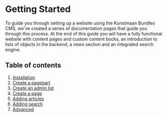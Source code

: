 Getting Started
===============

To guide you through setting up a website using the Kunstmaan Bundles CMS, we've created a series of documentation pages that guide you through this process. At the end of this guide you will have a fully functional website with content pages and custom content bocks, an introduction to lists of objects in the backend, a news section and an integrated search engine.

Table of contents
-----------------
1. [Installation](http://bundles.kunstmaan.be/getting-started/installation)
2. [Create a pagepart](http://bundles.kunstmaan.be/getting-started/creating-a-pagepart)
3. [Create an admin list](http://bundles.kunstmaan.be/getting-started/creating-an-adminlist)
4. [Create a page](http://bundles.kunstmaan.be/getting-started/creating-a-page)
5. [Adding articles](http://bundles.kunstmaan.be/getting-started/adding-news-articles)
6. [Adding search](http://bundles.kunstmaan.be/getting-started/adding-search)
7. [Advanced](http://bundles.kunstmaan.be/getting-started/advanced)
